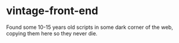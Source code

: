 # vintage-front-end
Found some 10-15 years old scripts in some dark corner of the web, copying them here so they never die.
